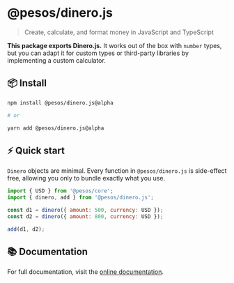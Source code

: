 # @pesos/dinero.js

> Create, calculate, and format money in JavaScript and TypeScript

**This package exports Dinero.js.** It works out of the box with `number` types, but you can adapt it for custom types or third-party libraries by implementing a custom calculator.

## 📦 Install

```sh
npm install @pesos/dinero.js@alpha

# or

yarn add @pesos/dinero.js@alpha
```

## ⚡️ Quick start

`Dinero` objects are minimal. Every function in `@pesos/dinero.js` is side-effect free, allowing you only to bundle exactly what you use.

```js
import { USD } from '@pesos/core';
import { dinero, add } from '@pesos/dinero.js';

const d1 = dinero({ amount: 500, currency: USD });
const d2 = dinero({ amount: 800, currency: USD });

add(d1, d2);
```

## 📚 Documentation

For full documentation, visit the [online documentation](https://v2.dinerojs.com/docs).
